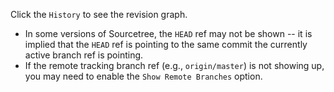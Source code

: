 Click the `History` to see the revision graph.

* In some versions of Sourcetree, the `HEAD` ref may not be shown -- it is implied that the `HEAD` ref is pointing to the same commit the currently active branch ref is pointing.
* If the remote tracking branch ref (e.g., `origin/master`) is not showing up, you may need to enable the `Show Remote Branches` option.

<pic eager src="images/sourcetreeShowSimpleGraph.png" width="600" />
<p/>
